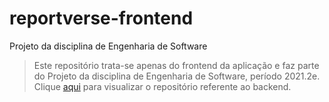 # reportverse-frontend
Projeto da disciplina de Engenharia de Software

> Este repositório trata-se apenas do frontend da aplicação e faz parte do Projeto da disciplina de Engenharia de Software, período 2021.2e. Clique [aqui](https://github.com/viniciussousaazevedo/reportverse-backend) para visualizar o repositório referente ao backend.
